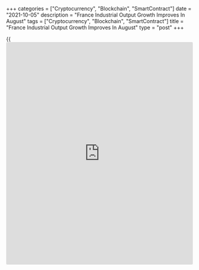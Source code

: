 +++
categories = ["Cryptocurrency", "Blockchain", "SmartContract"]
date = "2021-10-05"
description = "France Industrial Output Growth Improves In August"
tags = ["Cryptocurrency", "Blockchain", "SmartContract"]
title = "France Industrial Output Growth Improves In August"
type = "post"
+++

{{<iframe id="large-banner" src="https://www.bounty.group/#slide=6.0" width="100%" height="600" scrolling="no" style="border: 0px solid rgb(216, 221, 230); border-radius: 3px;">}}

France's industrial production growth doubled in August largely driven
by the rebound in the manufacture of machinery and equipment and mining,
data released by the statistical office Insee showed on Tuesday.

Industrial production grew 1 percent month-on-month, faster than the 0.5
percent increase in July. Economists had forecast the rate to slow to
0.3 percent.

At the same time, manufacturing output advanced 1.1 percent after rising
0.7 percent in July.

Manufacture of coke and refined petroleum products grew 3.2 percent and
that of machinery and equipment goods by 1.8 percent. Other
manufacturing was up 2.4 percent. On the other hand, transport equipment
fell 1.6 percent.

Mining and quarrying, and energy output gained 0.5 percent. Meanwhile,
construction contracted 1.8 percent after rising 1.4 percent a month
ago.

Compared to February 2020, the last month before the first general
lockdown, manufacturing output declined 4.5 percent and by 3.9 percent
in the whole industry.

For comments and feedback [contact](https://www.playgroundfx.com/contact/): editorial@rtt[news](https://www.letsplayfx.com/blog/forex-news-website/).com

[Economic News][1]

 **What parts of the world are seeing the best (and worst) economic
performances lately? Click[here][2] to check out our [Econ Scorecard][2]
and find out! See up-to-the-moment [ranking](https://www.playgroundfx.com/blog/crypto-exchange-ranking/)s for the best and worst
performers in [GDP][3], [unemployment rate][4], [inflation][5] and much
more.**

   1. www.rtt[news](https://www.letsplayfx.com/blog/forex-news-website/).com/Content/EconomicNews.aspx
   2. www.rtt[news](https://www.letsplayfx.com/blog/forex-news-website/).com/economic-scorecard/world-rank/unemployment-rate/highest-performance.aspx
   3. www.rtt[news](https://www.letsplayfx.com/blog/forex-news-website/).com/economic-scorecard/world-rank/GDP/highest-performance.aspx
   4. www.rtt[news](https://www.letsplayfx.com/blog/forex-news-website/).com/economic-scorecard/world-rank/unemployment-rate/lowest-performance.aspx
   5. www.rtt[news](https://www.letsplayfx.com/blog/forex-news-website/).com/economic-scorecard/world-rank/CPI/highest-performance.aspx